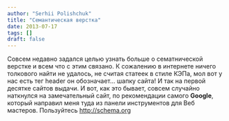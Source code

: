 ```yaml
---
author: "Serhii Polishchuk"
title: "Семантическая верстка"
date: 2013-07-17
tags: []
draft: false
---
```

<!--more-->
Совсем недавно задался целью узнать больше о сематнической верстке и всем что с этим связано. К сожалению в интернете ничего толкового найти не удалось, не считая статеек в стиле КЭПа, мол вот у нас есть тег header он обозначает... шапку сайта! И так на первой десятке сайтов выдачи. И вот, как это бывает, совсем случайно наткнулся на замечательный сайт, по рекомендации самого **Google**, который направил меня туда из панели инструментов для Веб мастеров. Пользуйтесь 
http://schema.org
